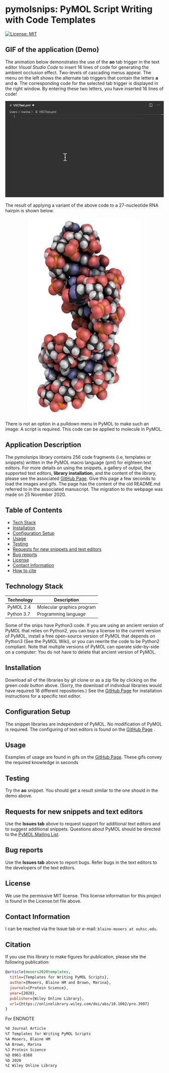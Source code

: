 # pymolsnips: PyMOL Script Writing with Code Templates

[![License: MIT](https://img.shields.io/badge/License-MIT-blue.svg)](https://opensource.org/licenses/MIT)

## GIF of the application (Demo)

<p>The animation below demonstrates the use of the <b>ao</b> tab trigger in the text editor <em>Visual Studio Code</em> to insert 16 lines of code for generating the ambient occlusion effect.
Two-levels of cascading menus appear.
The menu on the left shows the alternate tab triggers that contain the letters <b>a</b> and <b>o</b>.
The corresponding code for the selected tab trigger is displayed in the right window.
By entering these two letters, you have inserted 16 lines of code!
</p>

<p align="center"><img src="gifs/VSCaoSnip.gif"></p>

The result of applying a variant of the above code to a 27-nucleotide RNA hairpin is shown below.

<p align="center"><img src="./images/5d99AOD.png" alt="HTML5 Icon" style="width:364px;height:630px;"></p>

There is not an option in a pulldown menu in PyMOL to make such an image: A script is required.
This code can be applied to molecule in PyMOL.


## Application Description

The pymolsnips library contains 256 code fragments (i.e, templates or snippets) written in the PyMOL macro language (pml) for eighteen text editors.
For more details on using the snippets, a gallery of output, the supported text editors, **library installation**, and the content of the library, please see the associated [GitHub Page](https://mooerslab.github.io/pymolsnips/). 
Give this page a few seconds to load  the images and gifs. The page has the content of the old README.md referred to in the associated manuscript. The migration to the webpage was made on 25 November 2020.


## Table of Contents

* [Tech Stack](#tech-stack)
* [Installation](#installation)
* [Configuration Setup](#configuration-setup)
* [Usage](#usage)
* [Testing](#testing)
* [Requests for new snippets and text editors](#requests)
* [Bug reports](#bugreports)
* [License](#license)
* [Contact Information](#contact-information)
* [How to cite](#citation)



## Technology Stack

| Technology | Description                               |
|------------|-------------------------------------------|
| PyMOL   2.4   | Molecular graphics program         | 
| Python  3.7     |  Programming language          |

Some of the snips have Python3 code.
If you are using an ancient version of PyMOL that relies on Python2, you can buy a license to the current version of PyMOL, install a free open-source version of PyMOL that depends on Python3 (See the PyMOL Wiki), or you can rewrite the code to be Python2 compliant. 
Note that multiple versions of PyMOL can operate side-by-side on a computer: You do not have to delete that ancient version of PyMOL.


## Installation

Download all of the libraries by git clone or as a zip file by clicking on the green *code* button above.
(Sorry, the download of individual libraries would have required 18 different repositories.)
See the [GitHub Page](https://mooerslab.github.io/pymolsnips/) for installation instructions for a specific text editor.

## Configuration Setup

The snippet libraries are independent of PyMOL. 
No modification of PyMOL is required. 
The configuring of text editors is found on the   [GitHub Page](https://mooerslab.github.io/pymolsnips/) .

## Usage

Examples of usage are found in gifs on the  [GitHub Page](https://mooerslab.github.io/pymolsnips/). 
These gifs convey the required knowledge in seconds 

## Testing

Try the **ao** snippet. You should get a result similar to the one should in the demo above.


## Requests for new snippets and text editors

Use the **Issues tab** above to request support for additional text editors and to suggest additional snippets. 
Questions about PyMOL should be directed to the [PyMOL Mailing List](https://pymolwiki.org/index.php/PyMOL_mailing_list).


## Bug reports

Use the **Issues tab** above to report bugs.
Refer bugs in the text editors to the developers of the text editors. 


## License

We use the permissive MIT license.
This license information for this project is found in the License.txt file above. 


## Contact Information 

I can be reached via the Issue tab or e-mail: `blaine-mooers at ouhsc.edu`.


## Citation

If you use this library to make figures for publication, please site the following publication:


```bibtex
@article{mooers2020templates,
  title={Templates for Writing PyMOL Scripts},
  author={Mooers, Blaine HM and Brown, Marina},
  journal={Protein Science},
  year={2020},
  publisher={Wiley Online Library},
  url={https://onlinelibrary.wiley.com/doi/abs/10.1002/pro.3997}
}
```

For ENDNOTE

```bash
%0 Journal Article
%T Templates for Writing PyMOL Scripts
%A Mooers, Blaine HM
%A Brown, Marina
%J Protein Science
%@ 0961-8368
%D 2020
%I Wiley Online Library
```

